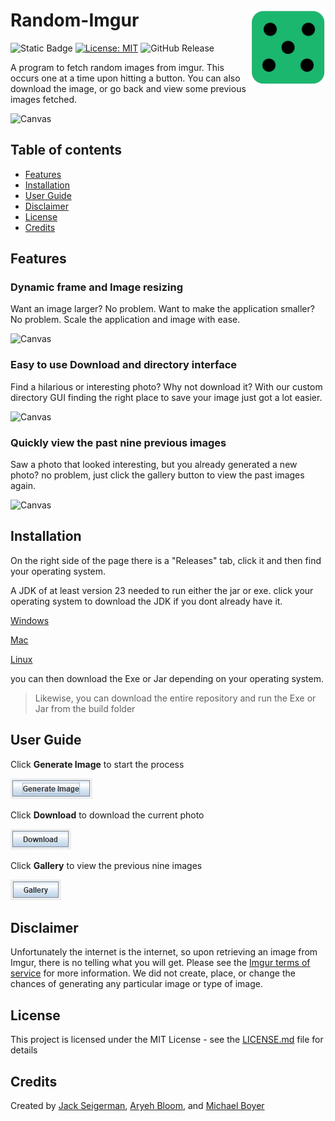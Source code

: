 # Random-Imgur <img src="assets/RandomImgurLogo.png" width="120px" alt="RandomImgurLogo" align="right">

![Static Badge](https://img.shields.io/badge/Java-f89820)
[![License: MIT](https://img.shields.io/badge/License-MIT-yellow.svg)](https://opensource.org/licenses/MIT)
![GitHub Release](https://img.shields.io/github/v/release/jackSeigerman/Random-Imgur)


A program to fetch random images from imgur. This occurs one at a time upon hitting a button. You can also download the image, or go back and view some previous images fetched.

![Canvas](assets/RandomImgur.gif)

## Table of contents
- [Features](#features)
- [Installation](#installation)
- [User Guide](#user-guide)
- [Disclaimer](#disclaimer)
- [License](#license)
- [Credits](#credits)

## Features

### Dynamic frame and Image resizing
Want an image larger? No problem. Want to make the application smaller? No problem. Scale the application and image with ease.

![Canvas](assets/Resize.gif)

### Easy to use Download and directory interface
Find a hilarious or interesting photo? Why not download it? With our custom directory GUI finding the right place to save your image just got a lot easier.

![Canvas](assets/Downloading.gif)

### Quickly view the past nine previous images 
Saw a photo that looked interesting, but you already generated a new photo? no problem, just click the gallery button to view the past images again.

![Canvas](assets/Gallery.gif)

## Installation

On the right side of the page there is a "Releases" tab, click it and then find your operating system. 

A JDK of at least version 23 needed to run either the jar or exe. click your operating system to download the JDK if you dont already have it.

[Windows](https://download.oracle.com/java/23/latest/jdk-23_windows-x64_bin.exe)

[Mac](https://download.oracle.com/java/23/latest/jdk-23_macos-aarch64_bin.dmg)

[Linux](https://download.oracle.com/java/23/latest/jdk-23_linux-x64_bin.deb)

you can then download the Exe or Jar depending on your operating system.

>Likewise, you can download the entire repository and run the Exe or Jar from the build folder



## User Guide

Click **Generate Image** to start the process

![Canvas](assets/GenerateImage.JPG)

Click **Download** to download the current photo

![Canvas](assets/Download.JPG)

Click **Gallery** to view the previous nine images

![Canvas](assets/Gallery.JPG)

## Disclaimer
Unfortunately the internet is the internet, so upon retrieving an image from Imgur, there is no telling what you will get. Please see the [Imgur terms of service](https://imgur.com/tos) for more information. We did not create, place, or change the chances of generating any particular image or type of image.

## License
This project is licensed under the MIT License - see the [LICENSE.md](LICENSE) file for details
## Credits
Created by [Jack Seigerman](https://github.com/jackSeigerman), [Aryeh Bloom](https://github.com/aryeh-bloom), and [Michael Boyer](https://github.com/Michael-Boyer)

